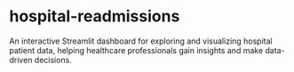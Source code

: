 # hospital-readmissions
An interactive Streamlit dashboard for exploring and visualizing hospital patient data, helping healthcare professionals gain insights and make data-driven decisions.
